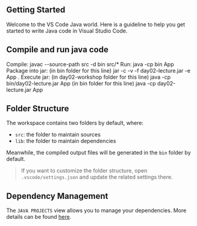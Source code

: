 ## Getting Started

Welcome to the VS Code Java world. Here is a guideline to help you get started to write Java code in Visual Studio Code.

## Compile and run java code

Compile: javac --source-path src -d bin src/*
Run: java -cp bin App
Package into jar: (in bin folder for this line) jar -c -v -f day02-lecture.jar -e App .
Execute jar:
(in day02-workshop folder for this line) java -cp bin/day02-lecture.jar App
(in bin folder for this line) java -cp day02-lecture.jar App

## Folder Structure

The workspace contains two folders by default, where:

- `src`: the folder to maintain sources
- `lib`: the folder to maintain dependencies

Meanwhile, the compiled output files will be generated in the `bin` folder by default.

> If you want to customize the folder structure, open `.vscode/settings.json` and update the related settings there.

## Dependency Management

The `JAVA PROJECTS` view allows you to manage your dependencies. More details can be found [here](https://github.com/microsoft/vscode-java-dependency#manage-dependencies).
